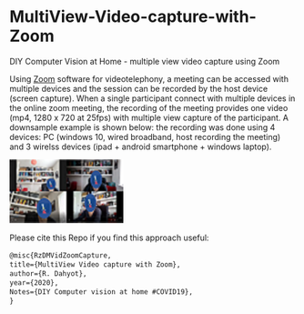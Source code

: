 # MultiView-Video-capture-with-Zoom

DIY Computer Vision at Home -  multiple view video capture using Zoom


Using [Zoom](https://zoom.us/) software for videotelephony, a meeting can be accessed with multiple devices 
and the session can be recorded by the host device (screen capture). When a single participant connect with multiple devices in the online zoom meeting, 
the recording of the meeting provides one video (mp4, 1280 x 720 at 25fps) with  multiple view capture of the participant. 
A downsample example is shown below: the recording was done using 4 devices:  PC (windows 10, wired broadband, host recording the meeting) 
and 3 wirelss devices (ipad + android smartphone + windows laptop).  

<img width="200" alt="multiple video video capture" src="ZoomImageppt.png">

Please cite this Repo if you find this approach useful: 

```
@misc{RzDMVidZoomCapture,
title={MultiView Video capture with Zoom},
author={R. Dahyot},
year={2020},
Notes={DIY Computer vision at home #COVID19},
}
```